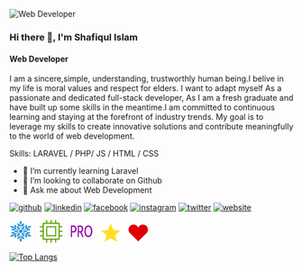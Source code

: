 ![Web Developer](https://media.licdn.com/dms/image/v2/D5616AQGusz_5yPcF6Q/profile-displaybackgroundimage-shrink_350_1400/profile-displaybackgroundimage-shrink_350_1400/0/1725998071004?e=1738195200&v=beta&t=rxZCc-HpPuQ1mH04hoNAzM51-olf-ycMhGWQrJ_k11c)
### Hi there 👋, I'm Shafiqul Islam
#### Web Developer

I am a sincere,simple, understanding, trustworthly human being.I belive in my life is moral values and respect for elders.
I want to adapt myself As a passionate and dedicated full-stack developer, As I am a fresh graduate and have built up some skills in the meantime.I am committed to continuous learning and staying at the forefront of industry trends. My goal is to leverage my skills to create innovative solutions and contribute meaningfully to the world of web development.

Skills: LARAVEL / PHP/ JS / HTML / CSS

- 🌱 I’m currently learning Laravel 
- 👯 I’m looking to collaborate on Github 
- 💬 Ask me about Web Development 


[<img src='https://cdn.jsdelivr.net/npm/simple-icons@3.0.1/icons/github.svg' alt='github' height='40'>](https://github.com/shafiq-2000 )  [<img src='https://cdn.jsdelivr.net/npm/simple-icons@3.0.1/icons/linkedin.svg' alt='linkedin' height='40'>](https://www.linkedin.com/in/shafiqul-islam-419a87254//)  [<img src='https://cdn.jsdelivr.net/npm/simple-icons@3.0.1/icons/facebook.svg' alt='facebook' height='40'>](https://www.facebook.com/shafiqulislam.islam.16906)  [<img src='https://cdn.jsdelivr.net/npm/simple-icons@3.0.1/icons/instagram.svg' alt='instagram' height='40'>](https://www.instagram.com/md_shafiqul_islam_2000//)  [<img src='https://cdn.jsdelivr.net/npm/simple-icons@3.0.1/icons/twitter.svg' alt='twitter' height='40'>](https://twitter.com/Shafiqul53471)  [<img src='https://cdn.jsdelivr.net/npm/simple-icons@3.0.1/icons/icloud.svg' alt='website' height='40'>](https://shafiq-2000.github.io/shafiq-portfolio/)  

<a href='https://archiveprogram.github.com/'><img src='https://raw.githubusercontent.com/acervenky/animated-github-badges/master/assets/acbadge.gif' width='40' height='40'></a> <a href='https://docs.github.com/en/developers'><img src='https://raw.githubusercontent.com/acervenky/animated-github-badges/master/assets/devbadge.gif' width='40' height='40'></a> <a href='https://github.com/pricing'><img src='https://raw.githubusercontent.com/acervenky/animated-github-badges/master/assets/pro.gif' width='40' height='40'></a> <a href='https://stars.github.com/'><img src='https://raw.githubusercontent.com/acervenky/animated-github-badges/master/assets/starbadge.gif' width='35' height='35'></a> <a href='https://docs.github.com/en/github/supporting-the-open-source-community-with-github-sponsors'><img src='https://raw.githubusercontent.com/acervenky/animated-github-badges/master/assets/sponsorbadge.gif' width='35' height='35'></a> 

[![Top Langs](https://github-readme-stats.vercel.app/api/top-langs/?username=shafiq-2000 )](https://github.com/anuraghazra/github-readme-stats)

